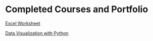 # Completed Courses and Portfolio
 
[Excel Worksheet](https://mbhagwan.github.io/Excel.html)

[Data Visualization with Python](https://github.com/mbhagwan/Data-Visualization-with-Python)
